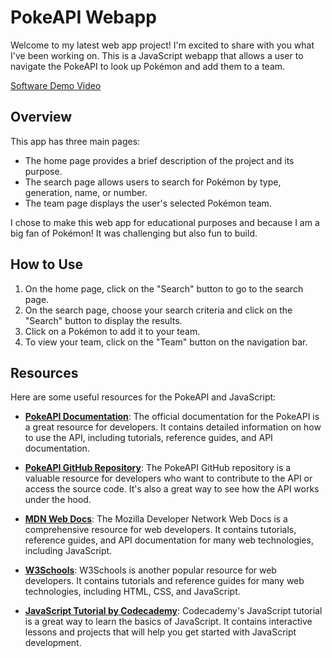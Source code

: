 # PokeAPI Webapp

Welcome to my latest web app project! I'm excited to share with you what I've been working on. This is a JavaScript webapp that allows a user to navigate the PokeAPI to look up Pokémon and add them to a team.

[Software Demo Video](/assets/pokeapi.mp4)

## Overview

This app has three main pages:

- The home page provides a brief description of the project and its purpose.
- The search page allows users to search for Pokémon by type, generation, name, or number.
- The team page displays the user's selected Pokémon team.

I chose to make this web app for educational purposes and because I am a big fan of Pokémon! It was challenging but also fun to build.

## How to Use

1. On the home page, click on the "Search" button to go to the search page.
2. On the search page, choose your search criteria and click on the "Search" button to display the results.
3. Click on a Pokémon to add it to your team.
4. To view your team, click on the "Team" button on the navigation bar.

## Resources

Here are some useful resources for the PokeAPI and JavaScript:

- **[PokeAPI Documentation](https://pokeapi.co/docs/v2)**: The official documentation for the PokeAPI is a great resource for developers. It contains detailed information on how to use the API, including tutorials, reference guides, and API documentation.

- **[PokeAPI GitHub Repository](https://github.com/PokeAPI/pokeapi)**: The PokeAPI GitHub repository is a valuable resource for developers who want to contribute to the API or access the source code. It's also a great way to see how the API works under the hood.

- **[MDN Web Docs](https://developer.mozilla.org/en-US/)**: The Mozilla Developer Network Web Docs is a comprehensive resource for web developers. It contains tutorials, reference guides, and API documentation for many web technologies, including JavaScript.

- **[W3Schools](https://www.w3schools.com/)**: W3Schools is another popular resource for web developers. It contains tutorials and reference guides for many web technologies, including HTML, CSS, and JavaScript.

- **[JavaScript Tutorial by Codecademy](https://www.codecademy.com/learn/introduction-to-javascript)**: Codecademy's JavaScript tutorial is a great way to learn the basics of JavaScript. It contains interactive lessons and projects that will help you get started with JavaScript development.
